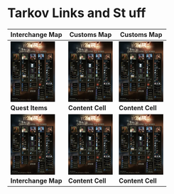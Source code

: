 # Tarkov Links and St uff

| Interchange Map | Customs Map | Customs Map |
| ------------- | ------------- | ------------- |
| <img src="images/QuestItems.jpg" width="100" align="center">  | <img src="images/QuestItems.jpg" width="100" align="center"> | <img src="images/QuestItems.jpg" width="100" align="center"> |
| **Quest Items** | **Content Cell**  | **Content Cell**  |
| <img src="images/QuestItems.jpg" width="100" align="center"> | <img src="images/QuestItems.jpg" width="100" align="center"> | <img src="images/QuestItems.jpg" width="100" align="center"> |
| **Interchange Map** | **Content Cell**  | **Content Cell**  |